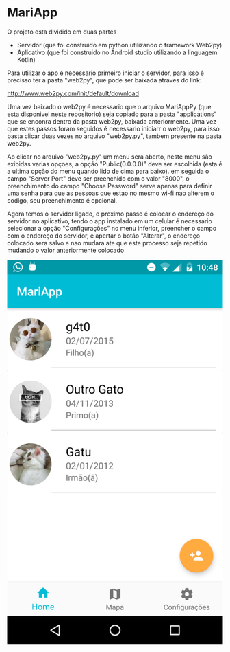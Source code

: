 # MariApp

O projeto esta dividido em duas partes

- Servidor (que foi construido em python utilizando o framework Web2py)
- Aplicativo (que foi construido no Android studio utilizando a linguagem Kotlin)

Para utilizar o app é necessario primeiro iniciar o servidor, para isso é precisso ter a pasta "web2py",
que pode ser baixada atraves do link:

http://www.web2py.com/init/default/download 

Uma vez baixado o web2py é necessario que o arquivo MariAppPy (que esta disponivel neste repositorio)
seja copiado para a pasta "applications" que se enconra dentro da pasta web2py, baixada anteriormente.
Uma vez que estes passos foram seguidos é necessario iniciarr o web2py, para isso basta clicar duas 
vezes no arquivo "web2py.py", tambem presente na pasta web2py.

Ao clicar no arquivo "web2py.py" um menu sera aberto, neste menu são exibidas varias opçoes, a opção
"Public(0.0.0.0)" deve ser escolhida (esta é a ultima opção do menu quando lido de cima para baixo).
em seguida o campo "Server Port" deve ser preenchido com o valor "8000", o preenchimento do campo
"Choose Password" serve apenas para definir uma senha para que as pessoas que estao no mesmo wi-fi
nao alterem o codigo, seu preenchimento é opcional.

Agora temos o servidor ligado, o proximo passo é colocar o endereço do servidor no aplicativo,
tendo o app instalado em um celular é necessario selecionar a opção "Configurações" no menu inferior,
preencher o campo com o endereço do servidor, e apertar o botão "Alterar", o endereço colocado sera
salvo e nao mudara ate que este processo seja repetido mudando o valor anteriormente colocado

![alt text](Screenshot_20170828-224837.png?raw=true)
